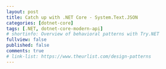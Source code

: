 ```yaml
---
layout: post
title: Catch up with .NET Core - System.Text.JSON
categories: [dotnet-core]
tags: [.NET, dotnet-core-modern-api]
# shortinfo: Overview of behavioral patterns with Try.NET
fullview: false
published: false
comments: true
# link-list: https://www.theurlist.com/design-patterns
---
```


